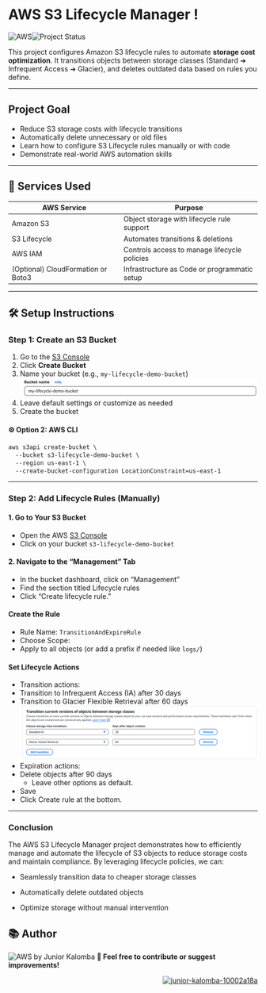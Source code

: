 # AWS S3 Lifecycle Manager !
![AWS](https://img.shields.io/badge/Built%20with-AWS-orange?style=flat&logo=amazonaws)![Project Status](https://img.shields.io/badge/status-finished-green)

This project configures Amazon S3 lifecycle rules to automate **storage cost optimization**. It transitions objects between storage classes (Standard ➜ Infrequent Access ➜ Glacier), and deletes outdated data based on rules you define.

---

## Project Goal

-  Reduce S3 storage costs with lifecycle transitions
-  Automatically delete unnecessary or old files
-  Learn how to configure S3 Lifecycle rules manually or with code
-  Demonstrate real-world AWS automation skills

---

## 🧰 Services Used

| AWS Service     | Purpose                                           |
|-----------------|---------------------------------------------------|
| Amazon S3        | Object storage with lifecycle rule support        |
| S3 Lifecycle     | Automates transitions & deletions                 |
| AWS IAM          | Controls access to manage lifecycle policies      |
| (Optional) CloudFormation or Boto3 | Infrastructure as Code or programmatic setup |

---

## 🛠️ Setup Instructions

###  Step 1: Create an S3 Bucket

1. Go to the [S3 Console](https://s3.console.aws.amazon.com/s3/)
2. Click **Create Bucket**
3. Name your bucket (e.g., `my-lifecycle-demo-bucket`)
   ![image alt](https://github.com/Juniorklb/S3-Lifecycle-Manager/blob/f1d788445f90976cb798cfb5918a8cf7cc5e1073/images/Bucketname.PNG)
5. Leave default settings or customize as needed
6. Create the bucket

#### ⚙️ Option 2: AWS CLI
    aws s3api create-bucket \
      --bucket s3-lifecycle-demo-bucket \
      --region us-east-1 \
      --create-bucket-configuration LocationConstraint=us-east-1
---

###  Step 2: Add Lifecycle Rules (Manually)
#### 1. Go to Your S3 Bucket
-  Open the AWS [S3 Console](https://s3.console.aws.amazon.com/s3/)
-  Click on your bucket ``s3-lifecycle-demo-bucket``
#### 2. Navigate to the “Management” Tab
- In the bucket dashboard, click on “Management”
- Find the section titled Lifecycle rules
- Click “Create lifecycle rule.”
####  Create the Rule
- Rule Name: ``TransitionAndExpireRule``
- Choose Scope:
- Apply to all objects (or add a prefix if needed like ``logs/``)

#### Set Lifecycle Actions
-  Transition actions:
-  Transition to Infrequent Access (IA) after 30 days
-  Transition to Glacier Flexible Retrieval after 60 days
  ![image alt](https://github.com/Juniorklb/S3-Lifecycle-Manager/blob/385a79a4bbafafdd00ae0483b30f36bbfc84de69/images/transactioncurrent.PNG)
-  Expiration actions:
-  Delete objects after 90 days
     - Leave other options as default.
- Save
- Click Create rule at the bottom.
---

### Conclusion
The AWS S3 Lifecycle Manager project demonstrates how to efficiently manage and automate the lifecycle of S3 objects to reduce storage costs and maintain compliance. By leveraging lifecycle policies, we can:

- Seamlessly transition data to cheaper storage classes

- Automatically delete outdated objects

- Optimize storage without manual intervention


## 📚 Author
![AWS](https://img.shields.io/badge/Built%20with-AWS-orange?style=flat&logo=amazonaws) by Junior Kalomba
**🔗 Feel free to contribute or suggest improvements!** 
<p align="right">
  <a href="https://www.linkedin.com/in/junior-kalomba-10002a18a/" target="_blank">
    <img src="https://raw.githubusercontent.com/rahuldkjain/github-profile-readme-generator/master/src/images/icons/Social/linked-in-alt.svg" alt="junior-kalomba-10002a18a" height="30" width="40"/>  
